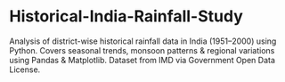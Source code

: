 # Historical-India-Rainfall-Study
Analysis of district-wise historical rainfall data in India (1951–2000) using Python. Covers seasonal trends, monsoon patterns &amp; regional variations using Pandas &amp; Matplotlib. Dataset from IMD via Government Open Data License.
